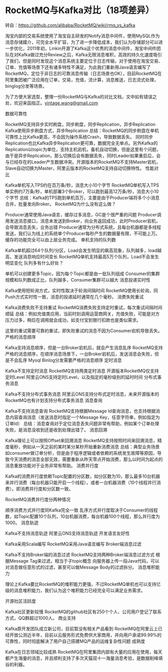 # RocketMQ与Kafka对比（18项差异）

转自：https://github.com/alibaba/RocketMQ/wiki/rmq_vs_kafka

淘宝内部的交易系统使用了淘宝自主研发的Notify消息中间件，使用MySQL作为消息存储媒介，可完全水平扩容，为了进一步降低成本，我们认为存储部分可以进一步优化，2011年初，Linkin开源了Kafka这个优秀的消息中间件，淘宝中间件团队在对Kafka做过充分Review之后，Kafka无限消息堆积，高效的持久化速度吸引了我们，但是同时发现这个消息系统主要定位于日志传输，对于使用在淘宝交易、订单、充值等场景下还有诸多特性不满足，为此我们重新用Java语言编写了RocketMQ，定位于非日志的可靠消息传输（日志场景也OK），目前RocketMQ在阿里集团被广泛应用在订单，交易，充值，流计算，消息推送，日志流式处理，binglog分发等场景。

为了方便大家选型，整理一份RocketMQ与Kafka的对比文档，文中如有错误之处，欢迎来函指正。vintage.wang@gmail.com

数据可靠性

RocketMQ支持异步实时刷盘，同步刷盘，同步Replication，异步Replication
Kafka使用异步刷盘方式，异步Replication
总结：RocketMQ的同步刷盘在单机可靠性上比Kafka更高，不会因为操作系统Crash，导致数据丢失。 同时同步Replication也比Kafka异步Replication更可靠，数据完全无单点。另外Kafka的Replication以topic为单位，支持主机宕机，备机自动切换，但是这里有个问题，由于是异步Replication，那么切换后会有数据丢失，同时Leader如果重启后，会与已经存在的Leader产生数据冲突。开源版本的RocketMQ不支持Master宕机，Slave自动切换为Master，阿里云版本的RocketMQ支持自动切换特性。
性能对比

Kafka单机写入TPS约在百万条/秒，消息大小10个字节
RocketMQ单机写入TPS单实例约7万条/秒，单机部署3个Broker，可以跑到最高12万条/秒，消息大小10个字节
总结：Kafka的TPS跑到单机百万，主要是由于Producer端将多个小消息合并，批量发向Broker。
RocketMQ为什么没有这么做？

Producer通常使用Java语言，缓存过多消息，GC是个很严重的问题
Producer调用发送消息接口，消息未发送到Broker，向业务返回成功，此时Producer宕机，会导致消息丢失，业务出错
Producer通常为分布式系统，且每台机器都是多线程发送，我们认为线上的系统单个Producer每秒产生的数据量有限，不可能上万。
缓存的功能完全可以由上层业务完成。
单机支持的队列数

Kafka单机超过64个队列/分区，Load会发生明显的飙高现象，队列越多，load越高，发送消息响应时间变长
RocketMQ单机支持最高5万个队列，Load不会发生明显变化
队列多有什么好处？

单机可以创建更多Topic，因为每个Topic都是由一批队列组成
Consumer的集群规模和队列数成正比，队列越多，Consumer集群可以越大
消息投递实时性

Kafka使用短轮询方式，实时性取决于轮询间隔时间
RocketMQ使用长轮询，同Push方式实时性一致，消息的投递延时通常在几个毫秒。
消费失败重试

Kafka消费失败不支持重试
RocketMQ消费失败支持定时重试，每次重试间隔时间顺延
总结：例如充值类应用，当前时刻调用运营商网关，充值失败，可能是对方压力过多，稍后在调用就会成功，如支付宝到银行扣款也是类似需求。

这里的重试需要可靠的重试，即失败重试的消息不因为Consumer宕机导致丢失。
严格的消息顺序

Kafka支持消息顺序，但是一台Broker宕机后，就会产生消息乱序
RocketMQ支持严格的消息顺序，在顺序消息场景下，一台Broker宕机后，发送消息会失败，但是不会乱序
Mysql Binlog分发需要严格的消息顺序
定时消息

Kafka不支持定时消息
RocketMQ支持两类定时消息
开源版本RocketMQ仅支持定时Level
阿里云ONS支持定时Level，以及指定的毫秒级别的延时时间
分布式事务消息

Kafka不支持分布式事务消息
阿里云ONS支持分布式定时消息，未来开源版本的RocketMQ也有计划支持分布式事务消息
消息查询

Kafka不支持消息查询
RocketMQ支持根据Message Id查询消息，也支持根据消息内容查询消息（发送消息时指定一个Message Key，任意字符串，例如指定为订单Id）
总结：消息查询对于定位消息丢失问题非常有帮助，例如某个订单处理失败，是消息没收到还是收到处理出错了。
消息回溯

Kafka理论上可以按照Offset来回溯消息
RocketMQ支持按照时间来回溯消息，精度毫秒，例如从一天之前的某时某分某秒开始重新消费消息
总结：典型业务场景如consumer做订单分析，但是由于程序逻辑或者依赖的系统发生故障等原因，导致今天消费的消息全部无效，需要重新从昨天零点开始消费，那么以时间为起点的消息重放功能对于业务非常有帮助。
消费并行度

Kafka的消费并行度依赖Topic配置的分区数，如分区数为10，那么最多10台机器来并行消费（每台机器只能开启一个线程），或者一台机器消费（10个线程并行消费）。即消费并行度和分区数一致。

RocketMQ消费并行度分两种情况

顺序消费方式并行度同Kafka完全一致
乱序方式并行度取决于Consumer的线程数，如Topic配置10个队列，10台机器消费，每台机器100个线程，那么并行度为1000。
消息轨迹

Kafka不支持消息轨迹
阿里云ONS支持消息轨迹
开发语言友好性

Kafka采用Scala编写
RocketMQ采用Java语言编写
Broker端消息过滤

Kafka不支持Broker端的消息过滤
RocketMQ支持两种Broker端消息过滤方式
根据Message Tag来过滤，相当于子topic概念
向服务器上传一段Java代码，可以对消息做任意形式的过滤，甚至可以做Message Body的过滤拆分。
消息堆积能力

理论上Kafka要比RocketMQ的堆积能力更强，不过RocketMQ单机也可以支持亿级的消息堆积能力，我们认为这个堆积能力已经完全可以满足业务需求。

开源社区活跃度

Kafka社区更新较慢
RocketMQ的github社区有250个个人、公司用户登记了联系方式，QQ群超过1000人。
商业支持

Kafka原开发团队成立新公司，目前暂没有相关产品看到
RocketMQ在阿里云上已经开放公测近半年，目前以云服务形式免费供大家商用，并向用户承诺99.99%的可靠性，同时彻底解决了用户自己搭建MQ产品的运维复杂性问题
成熟度

Kafka在日志领域比较成熟
RocketMQ在阿里集团内部有大量的应用在使用，每天都产生海量的消息，并且顺利支持了多次天猫双十一海量消息考验，是数据削峰填谷的利器。


